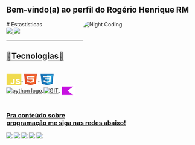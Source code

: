 ## Bem-vindo(a) ao perfil do Rogério Henrique RM 

<img alt="Night Coding" src="https://i.pinimg.com/originals/e6/10/9e/e6109e32a9ac1a8f2496d7fba78e9c84.gif" width="300px" height="250px" style="border-radius:20px" align="right"/>
# Estastisticas
 <div>
   <a href="https://github.com/Rogério Henrique RM">
     <img height="180em" src="https://github-readme-stats.vercel.app/api?username=RogerioHenriqueRM&show_icons=true&theme=tokyonight&include_all_commits=true&count_private=true"/>
   <img height="180em" src="https://github-readme-stats.vercel.app/api/top-langs/?username=RogerioHenriqueRM&layout=compact&langs_count=6&theme=tokyonight"/>
</div>

<hr>
<h2>👾Tecnologias🤖 </h2>
<div style="display: inline_block"><br>
  <img align="center" alt="Js" height="30" width="40" src="https://raw.githubusercontent.com/devicons/devicon/master/icons/javascript/javascript-plain.svg">
  <img align="center" alt="HTML" height="30" width="40" src="https://raw.githubusercontent.com/devicons/devicon/master/icons/html5/html5-original.svg">
  <img align="center" alt="CSS" height="30" width="40" src="https://raw.githubusercontent.com/devicons/devicon/master/icons/css3/css3-original.svg">
  <img src="https://cdn.jsdelivr.net/gh/devicons/devicon/icons/python/python-original.svg" height="30"  width="40" align="center" alt="python logo" >
  <img align="center" alt="GIT" height="30" width="40" src="https://img.icons8.com/color/48/git.png" >
  <img align="center" alt="kotlin" height="30" width="40" src="https://raw.githubusercontent.com/devicons/devicon/master/icons/kotlin/kotlin-plain.svg">
 
</div>
 
<br>
 
### Pra conteúdo sobre programação me siga nas redes abaixo!
 
<div> 
  <a href="https://www.youtube.com/" target="_blank"><img src="https://img.shields.io/badge/YouTube-FF0000?style=for-the-badge&logo=youtube&logoColor=white" target="_blank"></a>
  <a href="https://instagram.com/rog.henr/" target="_blank"><img src="https://img.shields.io/badge/-Instagram-%23E4405F?style=for-the-badge&logo=instagram&logoColor=white" target="_blank"></a>
 <a href="https://discord.gg/" target="_blank"><img src="https://img.shields.io/badge/Discord-7289DA?style=for-the-badge&logo=discord&logoColor=white" target="_blank"></a> 
  <a href = "https://mail.google.com/mail/compose=DmwnWtDwjRltlWXgWCwTJjGZphZgMkdvRsghczbmkSsfkqLtxXdrwbQQFDfSWgVCJjSNGZjZsVpL"><img src="https://img.shields.io/badge/-Gmail-%23333?style=for-the-badge&logo=gmail&logoColor=white" target="_blank"></a>
  <a href="https://www.linkedin.com/in/rog%C3%A9rio-henrique-rocha-de-matos-3423aa2ba/" target="_blank"><img src="https://img.shields.io/badge/-LinkedIn-%230077B5?style=for-the-badge&logo=linkedin&logoColor=white" target="_blank"></a>
</div>



<!--
**rogerio-henrique-rocha-de-matos/rogerio-henrique-rocha-de-matos** is a ✨ _special_ ✨ repository because its `README.md` (this file) appears on your GitHub profile.

Here are some ideas to get you started:

- 🔭 I’m currently working on ...
- 🌱 I’m currently learning ...
- 👯 I’m looking to collaborate on ...
- 🤔 I’m looking for help with ...
- 💬 Ask me about ...
- 📫 How to reach me: ...
- 😄 Pronouns: ...
- ⚡ Fun fact: ...
-->
